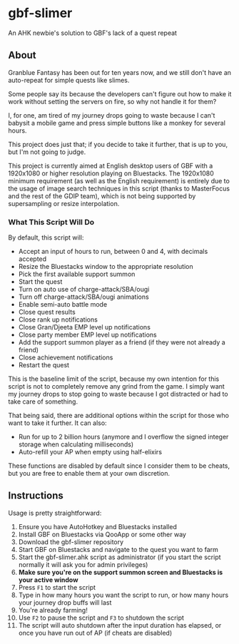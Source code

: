 # gbf-slimer
An AHK newbie's solution to GBF's lack of a quest repeat

## About
Granblue Fantasy has been out for ten years now, and we still don't have an auto-repeat for simple quests like slimes.

Some people say its because the developers can't figure out how to make it work without setting the servers on fire, so why not handle it for them?

I, for one, am tired of my journey drops going to waste because I can't babysit a mobile game and press simple buttons like a monkey for several hours.

This project does just that; if you decide to take it further, that is up to you, but I'm not going to judge.

This project is currently aimed at English desktop users of GBF with a 1920x1080 or higher resolution playing on Bluestacks.
The 1920x1080 minimum requirement (as well as the English requirement) is entirely due to the usage of image search techniques in this script (thanks to MasterFocus and the rest of the GDIP team),
which is not being supported by supersampling or resize interpolation.

### What This Script Will Do
By default, this script will:
- Accept an input of hours to run, between 0 and 4, with decimals accepted
- Resize the Bluestacks window to the appropriate resolution
- Pick the first available support summon
- Start the quest
- Turn on auto use of charge-attack/SBA/ougi
- Turn off charge-attack/SBA/ougi animations
- Enable semi-auto battle mode
- Close quest results
- Close rank up notifications
- Close Gran/Djeeta EMP level up notifications
- Close party member EMP level up notifications
- Add the support summon player as a friend (if they were not already a friend)
- Close achievement notifications
- Restart the quest

This is the baseline limit of the script, because my own intention for this script is not to completely remove any grind from the game.
I simply want my journey drops to stop going to waste because I got distracted or had to take care of something.

That being said, there are additional options within the script for those who want to take it further.
It can also:
- Run for up to 2 billion hours (anymore and I overflow the signed integer storage when calculating milliseconds)
- Auto-refill your AP when empty using half-elixirs

These functions are disabled by default since I consider them to be cheats, but you are free to enable them at your own discretion.

## Instructions
Usage is pretty straightforward:
1. Ensure you have AutoHotkey and Bluestacks installed
2. Install GBF on Bluestacks via QooApp or some other way
3. Download the gbf-slimer repository
4. Start GBF on Bluestacks and navigate to the quest you want to farm
5. Start the gbf-slimer.ahk script as administrator (if you start the script normally it will ask you for admin privileges)
6. **Make sure you're on the support summon screen and Bluestacks is your active window**
7. Press `F1` to start the script
8. Type in how many hours you want the script to run, or how many hours your journey drop buffs will last
9. You're already farming!
10. Use `F2` to pause the script and `F3` to shutdown the script
11. The script will auto shutdown after the input duration has elapsed, or once you have run out of AP (if cheats are disabled)
